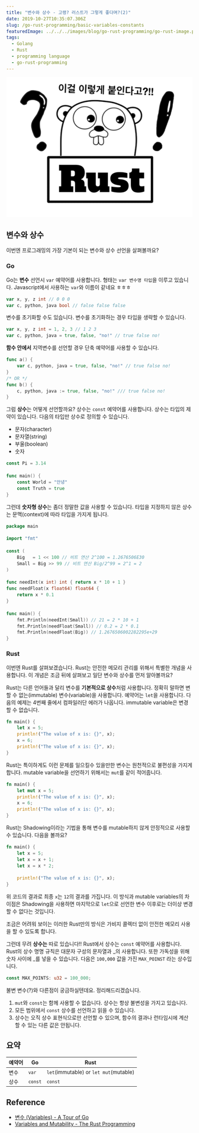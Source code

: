 ```yaml
---
title: "변수와 상수 - 고랭? 러스트가 그렇게 좋다며?(2)"
date: 2019-10-27T10:35:07.306Z
slug: /go-rust-programming/basic-variables-constants
featuredImage: ../../../images/blog/go-rust-programming/go-rust-image.png
tags:
  - Golang
  - Rust
  - programming language
  - go-rust-programming
---
```


![Golang과 Rust](../../../images/blog/go-rust-programming/go-rust-image.png)

## 변수와 상수

이번엔 프로그래밍의 가장 기본이 되는 변수와 상수 선언을 살펴볼까요?

### Go

Go는 **변수** 선언시 `var` 예약어를 사용합니다. 형태는 `var 변수명 타입`을 이루고 있습니다. Javascript에서 사용하는 `var`와 이름이 같네요 ㅎㅎㅎ

```go
var x, y, z int // 0 0 0
var c, python, java bool // false false false
```

변수를 초기화할 수도 있습니다. 변수를 초기화하는 경우 타입을 생략할 수 있습니다.

```go
var x, y, z int = 1, 2, 3 // 1 2 3
var c, python, java = true, false, "no!" // true false no!
```

**함수 안에서** 지역변수를 선언할 경우 단축 예약어를 사용할 수 있습니다.

```go
func a() {
    var c, python, java = true, false, "no!" // true false no!
}
/* OR */
func b() {
    c, python, java := true, false, "no!" /// true false no!
}
```

그럼 **상수**는 어떻게 선언할까요? 상수는 `const` 예약어를 사용합니다. 상수는 타입의 제약이 있습니다. 다음의 타입만 상수로 정의할 수 있습니다.

- 문자(character)
- 문자열(string)
- 부울(boolean)
- 숫자

```go
const Pi = 3.14

func main() {
    const World = "안녕"
    const Truth = true
}
```

그런데 **숫자형 상수**는 좀더 정말한 값을 사용할 수 있습니다. 타입을 지정하지 않은 상수는 문맥(context)에 따라 타입을 가지게 됩니다.

```go
package main

import "fmt"

const (
    Big   = 1 << 100 // 비트 연산 2^100 = 1.2676506E30
    Small = Big >> 99 // 비트 연산 Big/2^99 = 2^1 = 2
)

func needInt(x int) int { return x * 10 + 1 }
func needFloat(x float64) float64 {
    return x * 0.1
}

func main() {
    fmt.Println(needInt(Small)) // 21 = 2 * 10 + 1
    fmt.Println(needFloat(Small)) // 0.2 = 2 * 0.1
    fmt.Println(needFloat(Big)) // 1.2676506002282295e+29
}
```

### Rust

이번엔 Rust를 살펴보겠습니다. Rust는 안전한 메모리 관리를 위해서 특별한 개념을 사용합니다. 이 개념은 조금 뒤에 살펴보고 일단 변수와 상수를 먼저 알아볼까요?

Rust는 다른 언어들과 달리 변수를 **기본적으로 상수**처럼 사용합니다. 정확히 말하면 변할 수 없는(immutable) 변수(variable)을 사용합니다. 예약어는 `let`을 사용합니다. 다음의 예제는 4번째 줄에서 컴파일러단 에러가 나옵니다. immutable variable은 변경할 수 없습니다.

```rust
fn main() {
    let x = 5;
    println!("The value of x is: {}", x);
    x = 6;
    println!("The value of x is: {}", x);
}
```

Rust는 특이하게도 이런 문제를 일으킬수 있을만한 변수는 원천적으로 불편성을 가지게 합니다. mutable variable을 선언하기 위해서는 `mut`를 같이 적어줍니다.

```rust
fn main() {
    let mut x = 5;
    println!("The value of x is: {}", x);
    x = 6;
    println!("The value of x is: {}", x);
}
```

Rust는 Shadowing이라는 기법을 통해 변수를 mutable하지 않게 안정적으로 사용할 수 있습니다. 다음을 볼까요?

```rust
fn main() {
    let x = 5;
    let x = x + 1;
    let x = x * 2;

    println!("The value of x is: {}", x);
}
```

위 코드의 결과로 최종 `x`는 `12`의 결과를 가집니다. 이 방식과 mutable variables의 차이점은 Shadowing을 사용하면 마지막으로 `let`으로 선언한 변수 이후로는 더이상 변경 할 수 없다는 것입니다.

조금은 어려워 보이는 이러한 Rust만의 방식은 가비지 콜렉터 없이 안전한 메모리 사용을 할 수 있도록 합니다.

그런데 무려 **상수는** 따로 있습니다!! Rust에서 상수는 `const` 예약어를 사용합니다. Rust의 상수 명명 규칙은 대문자 구성의 문자열과 \_의 사용합니다. 또한 가독성을 위해 숫자 사이에 \_를 넣을 수 있습니다. 다음은 `100,000` 값을 가진 `MAX_POINST` 라는 상수입니다.

```rust
const MAX_POINTS: u32 = 100_000;
```

불변 변수(?)와 다른점이 궁금하실텐데요. 정리해드리겠습니다.

1. `mut`와 `const`는 함께 사용할 수 없습니다. 상수는 항상 불변성을 가지고 있습니다.
1. 모든 범위에서 `const` 상수를 선언하고 읽을 수 있습니다.
1. 상수는 오직 상수 표현식으로만 선언할 수 있으며, 함수의 결과나 런타임시에 계산할 수 있는 다른 값은 안됩니다.

## 요약

| 예약어 | Go | Rust |
| --- | --- | --- |
| 변수 | `var` | `let`(immutable) or `let mut`(mutable) |
| 상수 | `const` | `const` |

## Reference

- [변수 (Variables) - A Tour of Go](https://go-tour-kr.appspot.com/#11)
- [Variables and Mutability - The Rust Programming](https://doc.rust-lang.org/book/ch03-01-variables-and-mutability.html)
